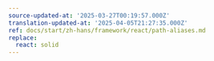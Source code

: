 ```yaml
---
source-updated-at: '2025-03-27T00:19:57.000Z'
translation-updated-at: '2025-04-05T21:27:35.000Z'
ref: docs/start/zh-hans/framework/react/path-aliases.md
replace:
  react: solid
---
```


